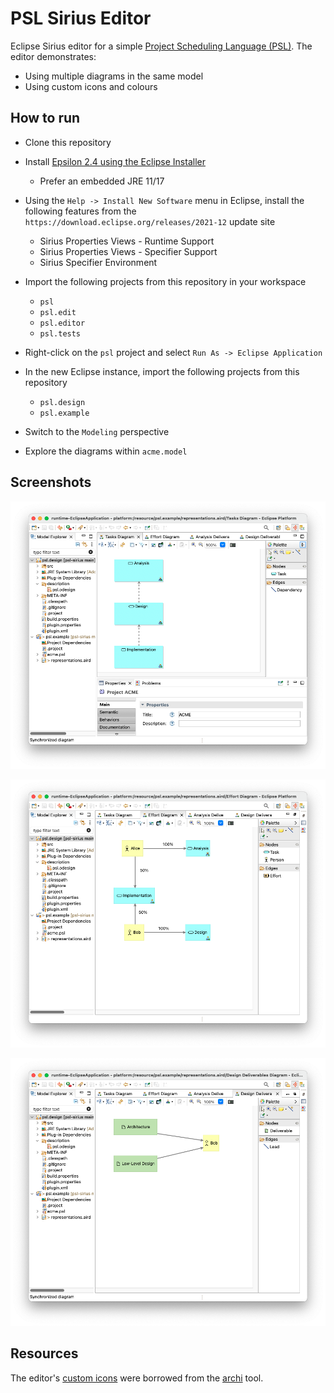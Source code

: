 # PSL Sirius Editor

Eclipse Sirius editor for a simple [Project Scheduling Language (PSL)](psl/psl.emf). The editor demonstrates:

- Using multiple diagrams in the same model
- Using custom icons and colours

## How to run

- Clone this repository
- Install [Epsilon 2.4 using the Eclipse Installer](https://eclipse.dev/epsilon/download)

  - Prefer an embedded JRE 11/17
- Using the `Help -> Install New Software` menu in Eclipse, install the following features from the `https://download.eclipse.org/releases/2021-12` update site
  - Sirius Properties Views - Runtime Support
  - Sirius Properties Views - Specifier Support
  - Sirius Specifier Environment
- Import the following projects from this repository in your workspace
  - `psl`
  - `psl.edit`
  - `psl.editor`
  - `psl.tests`
- Right-click on the `psl` project and select `Run As -> Eclipse Application`
- In the new Eclipse instance, import the following projects from this repository
  - `psl.design`
  - `psl.example`
- Switch to the `Modeling` perspective
- Explore the diagrams within `acme.model`

## Screenshots

![](screenshots/tasks-diagram.png)

![](screenshots/effort-diagram.png)

![](screenshots/deliverables-diagram.png)

## Resources

The editor's [custom icons](psl.edit/icons/full/obj16) were borrowed from the [archi](https://github.com/archimatetool/archi/tree/master/com.archimatetool.editor/img) tool.